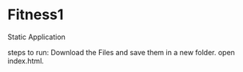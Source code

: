# Fitness1
Static Application

steps to run:
Download the Files and save them in a new folder. open index.html.
